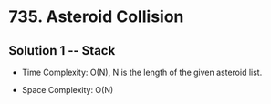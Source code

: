 # 735. Asteroid Collision

## Solution 1 -- Stack

* Time Complexity: O(N), N is the length of the given asteroid list.

* Space Complexity: O(N)
